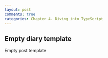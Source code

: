 ```yaml
---
layout: post
comments: true
categories: Chapter 4. Diving into TypeScript
---
```


## Empty diary template

Empty post template